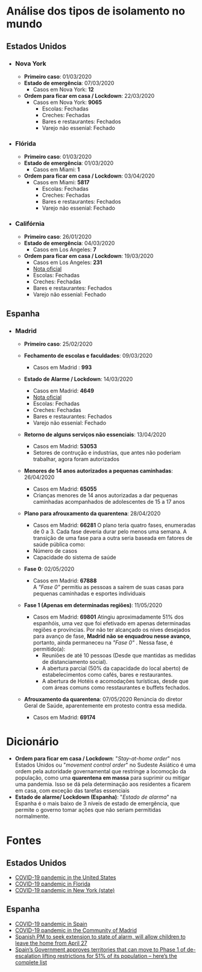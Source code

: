 # Análise dos tipos de isolamento no mundo

## Estados Unidos

- ### Nova York
    - **Primeiro caso**: 01/03/2020 
    - **Estado de emergência**: 07/03/2020
        - Casos em Nova York: **12**
    - **Ordem para ficar em casa / Lockdown**: 22/03/2020
        - Casos em Nova York: **9065**
            - Escolas: Fechadas
            - Creches: Fechadas
            - Bares e restaurantes: Fechados
            - Varejo não essenial: Fechado

- ### Flórida
    - **Primeiro caso**: 01/03/2020 
    - **Estado de emergência**: 01/03/2020
        - Casos em Miami: **1**   
    - **Ordem para ficar em casa / Lockdown**: 03/04/2020
        - Casos em Miami: **5817**
            - Escolas: Fechadas
            - Creches: Fechadas
            - Bares e restaurantes: Fechados
            - Varejo não essenial: Fechado

- ### Califórnia
    - **Primeiro caso**: 26/01/2020 
    - **Estado de emergência**: 04/03/2020
        - Casos em Los Angeles: **7**
    - **Ordem para ficar em casa / Lockdown**: 19/03/2020
        - Casos em Los Angeles: **231**
        - [Nota oficial](https://www.lamayor.org/sites/g/files/wph446/f/article/files/SAFER_AT_HOME_ORDER2020.03.19.pdf)   
        - Escolas: Fechadas
        - Creches: Fechadas
        - Bares e restaurantes: Fechados
        - Varejo não essenial: Fechado

## Espanha
- ### Madrid
    - **Primeiro caso**: 25/02/2020
    - **Fechamento de escolas e faculdades**: 09/03/2020
        - Casos em Madrid : **993** 
    - **Estado de Alarme / Lockdown**: 14/03/2020
        - Casos em Madrid: **4649**   
        - [Nota oficial](https://www.boe.es/boe/dias/2020/03/14/pdfs/BOE-A-2020-3692.pdf)
        - Escolas: Fechadas
        - Creches: Fechadas
        - Bares e restaurantes: Fechados
        - Varejo não essenial: Fechado
    - **Retorno de alguns serviços não essenciais**: 13/04/2020
        - Casos em Madrid: **53053** 
        - Setores de contrução e industrias, que antes não poderiam trabalhar, agora foram autorizados
    - **Menores de 14 anos autorizados a pequenas caminhadas**: 26/04/2020
        - Casos em Madrid: **65055** 
        - Crianças menores de 14 anos autorizadas a dar pequenas caminhadas acompanhados de adolescentes de 15 a 17 anos
    - **Plano para afrouxamento da quarentena**: 28/04/2020
        - Casos em Madrid: **66281**
    O plano teria quatro fases, enumeradas de 0 a 3. Cada fase deveria durar pelo menos uma semana. A transição de uma fase para a outra seria baseada em fatores de saúde pública como:
        - Número de casos
        - Capacidade do sistema de saúde 
    - **Fase 0**: 02/05/2020
        - Casos em Madrid: **67888**  
    A *"Fase 0"* permitiu as pessoas a saírem de suas casas para pequenas caminhadas e esportes individuais
    - **Fase 1 (Apenas em determinadas regiões)**: 11/05/2020
        - Casos em Madrid: **69801** 
        Atingiu aproximadamente 51% dos espanhóis, uma vez que foi efetivado em apenas determinadas regiões e províncias. Por não ter alcançado os níves desejados para avanço de fase, **Madrid não se enquadrou nesse avanço**, portanto, ainda permaneceu na *"Fase 0"* .
        Nessa fase, é permitido(a):
            - Reuniões de até 10 pessoas (Desde que mantidas as medidas de distanciamento social).
            - A abertura parcial (50% da capacidade do local aberto) de estabelecimentos como cafés, bares e restaurantes.
            - A abertura de Hotéis e acomodações turísticas, desde que com áreas comuns como resstaurantes e buffets fechados.
    

    - **Afrouxamento da quarentena**: 07/05/2020
        Renúncia do diretor Geral de Saúde, aparentemente em protesto contra essa medida. 
        - Casos em Madrid: **69174**  
     



# Dicionário
- **Ordem para ficar em casa / Lockdown**: "*Stay-at-home order*" nos Estados Unidos ou "*movement control order*" no Sudeste Asiático é uma ordem pela autoridade governamental que restringe a locomoção da população, como uma **quarentena em massa** para suprimir ou mitigar uma pandemia. Isso se dá pela determinação aos residentes a ficarem em casa, com exceção das tarefas essenciais
- **Estado de alarme/ Lockdown (Espanha)**: "*Estado de alarma*" na Espanha é o mais baixo de 3 níveis de estado de emergência, que permite o governo tomar ações que não seriam permitidas normalmente.  

# Fontes


## Estados Unidos
- [COVID-19 pandemic in the United States](https://en.wikipedia.org/wiki/COVID-19_pandemic_in_the_United_States)
- [COVID-19 pandemic in Florida](https://en.wikipedia.org/wiki/COVID-19_pandemic_in_Florida)
- [COVID-19 pandemic in New York (state)
](https://en.wikipedia.org/wiki/COVID-19_pandemic_in_New_York_(state))
## Espanha
- [COVID-19 pandemic in Spain](https://en.wikipedia.org/wiki/COVID-19_pandemic_in_Spain)
- [COVID-19 pandemic in the Community of Madrid](https://en.wikipedia.org/wiki/COVID-19_pandemic_in_the_Community_of_Madrid)
- [Spanish PM to seek extension to state of alarm, will allow children to leave the home from April 27](https://english.elpais.com/society/2020-04-18/spanish-pm-to-seek-extension-to-state-of-alarm-will-allow-children-to-leave-the-home-from-april-27.html)
- [Spain’s Government approves territories that can move to Phase 1 of de-escalation lifting restrictions for 51% of its population – here’s the complete list](https://www.euroweeklynews.com/2020/05/08/breaking-news-spains-government-approves-territories-that-can-move-to-phase-1-of-deescalation-lifting-restrictions-for-51-of-its-population-heres-the-complete-list/)
